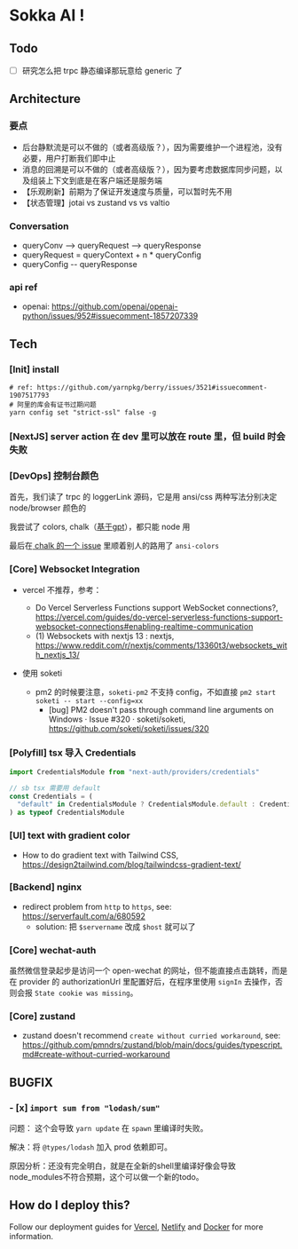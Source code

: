 # Sokka AI !

## Todo

- [ ] 研究怎么把 trpc 静态编译那玩意给 generic 了

## Architecture

### 要点

- 后台静默流是可以不做的（或者高级版？），因为需要维护一个进程池，没有必要，用户打断我们即中止
- 消息的回溯是可以不做的（或者高级版？），因为要考虑数据库同步问题，以及组装上下文到底是在客户端还是服务端
- 【乐观刷新】前期为了保证开发速度与质量，可以暂时先不用
- 【状态管理】jotai vs zustand vs vs valtio


### Conversation

- queryConv --> queryRequest --> queryResponse
- queryRequest = queryContext + n * queryConfig
- queryConfig -- queryResponse

### api ref

- openai: https://github.com/openai/openai-python/issues/952#issuecomment-1857207339

## Tech

### [Init] install

```shell
# ref: https://github.com/yarnpkg/berry/issues/3521#issuecomment-1907517793
# 阿里的库会有证书过期问题
yarn config set "strict-ssl" false -g
```
### [NextJS] server action 在 dev 里可以放在 route 里，但 build 时会失败

### [DevOps] 控制台颜色

首先，我们读了 trpc 的 loggerLink 源码，它是用 ansi/css 两种写法分别决定 node/browser 颜色的

我尝试了 colors, chalk（[基于gpt](https://chat.openai.com/c/756f58ea-4d30-4b74-9c52-e4847dd2fdbf)），都只能 node 用

最后在[ chalk 的一个 issue](https://github.com/chalk/chalk/issues/535#issuecomment-1072761585) 里顺着别人的路用了 `ansi-colors`

### [Core] Websocket Integration

- vercel 不推荐，参考：
  - Do Vercel Serverless Functions support WebSocket connections?, https://vercel.com/guides/do-vercel-serverless-functions-support-websocket-connections#enabling-realtime-communication
  - (1) Websockets with nextjs 13 : nextjs, https://www.reddit.com/r/nextjs/comments/13360t3/websockets_with_nextjs_13/

- 使用 soketi
  - pm2 的时候要注意，`soketi-pm2` 不支持 config，不如直接 `pm2 start soketi -- start --config=xx`
    - [bug] PM2 doesn't pass through command line arguments on Windows · Issue #320 · soketi/soketi, https://github.com/soketi/soketi/issues/320

### [Polyfill] tsx 导入 Credentials

```ts
import CredentialsModule from "next-auth/providers/credentials"

// sb tsx 需要用 default
const Credentials = (
  "default" in CredentialsModule ? CredentialsModule.default : CredentialsModule
) as typeof CredentialsModule
```


### [UI] text with gradient color

- How to do gradient text with Tailwind CSS, https://design2tailwind.com/blog/tailwindcss-gradient-text/

### [Backend] nginx

- redirect problem from `http` to `https`, see: https://serverfault.com/a/680592
  - solution: 把 `$servername` 改成 `$host` 就可以了

### [Core] wechat-auth

虽然微信登录起步是访问一个 open-wechat 的网址，但不能直接点击跳转，而是在 provider 的 authorizationUrl 里配置好后，在程序里使用 `signIn` 去操作，否则会报 `State cookie was missing`。

### [Core] zustand

- zustand doesn't recommend `create without curried workaround`, see: https://github.com/pmndrs/zustand/blob/main/docs/guides/typescript.md#create-without-curried-workaround

## BUGFIX

### - [x] `import sum from "lodash/sum"`

问题： 这个会导致 `yarn update` 在 `spawn` 里编译时失败。

解决：将 `@types/lodash` 加入 prod 依赖即可。

原因分析：还没有完全明白，就是在全新的shell里编译好像会导致node_modules不符合预期，这个可以做一个新的todo。


## How do I deploy this?

Follow our deployment guides for [Vercel](https://create.t3.gg/en/deployment/vercel), [Netlify](https://create.t3.gg/en/deployment/netlify) and [Docker](https://create.t3.gg/en/deployment/docker) for more information.
